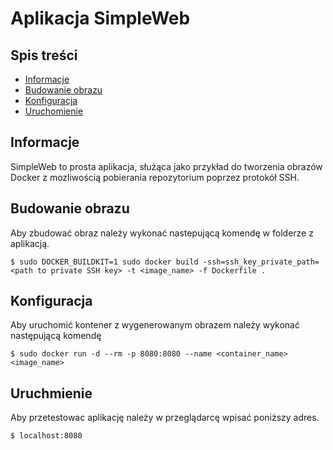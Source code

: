 # Aplikacja SimpleWeb

## Spis treści
* [Informacje](#Informacje)
* [Budowanie obrazu](#Budowanieobrazu)
* [Konfiguracja](#Konfiguracja)
* [Uruchomienie](#Uruchomienie)

## Informacje
SimpleWeb to prosta aplikacja, służąca jako przykład do tworzenia obrazów Docker z mozliwością pobierania repozytorium poprzez protokół SSH. 

## Budowanie obrazu
Aby zbudować obraz należy wykonać nastepującą komendę w folderze z aplikacją.

```
$ sudo DOCKER_BUILDKIT=1 sudo docker build -ssh=ssh_key_private_path=<path to private SSH key> -t <image_name> -f Dockerfile .
```

## Konfiguracja
Aby uruchomić kontener z wygenerowanym obrazem należy wykonać następującą komendę

```
$ sudo docker run -d --rm -p 8080:8080 --name <container_name> <image_name>

```

## Uruchmienie
Aby przetestowac aplikację należy w przeglądarcę wpisać poniższy adres.

```
$ localhost:8080
```


